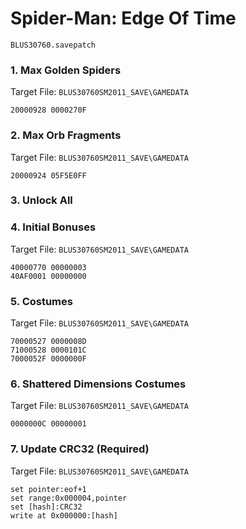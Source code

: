 #  Spider-Man: Edge Of Time 

`BLUS30760.savepatch`

### 1. Max Golden Spiders

Target File: `BLUS30760SM2011_SAVE\GAMEDATA`

```
20000928 0000270F
```

### 2. Max Orb Fragments

Target File: `BLUS30760SM2011_SAVE\GAMEDATA`

```
20000924 05F5E0FF
```

### 3. Unlock All
### 4. Initial Bonuses

Target File: `BLUS30760SM2011_SAVE\GAMEDATA`

```
40000770 00000003
40AF0001 00000000
```

### 5. Costumes

Target File: `BLUS30760SM2011_SAVE\GAMEDATA`

```
70000527 0000008D
71000528 0000101C
7000052F 0000000F
```

### 6. Shattered Dimensions Costumes

Target File: `BLUS30760SM2011_SAVE\GAMEDATA`

```
0000000C 00000001
```

### 7. Update CRC32 (Required)

Target File: `BLUS30760SM2011_SAVE\GAMEDATA`

```
set pointer:eof+1
set range:0x000004,pointer
set [hash]:CRC32
write at 0x000000:[hash]
```

